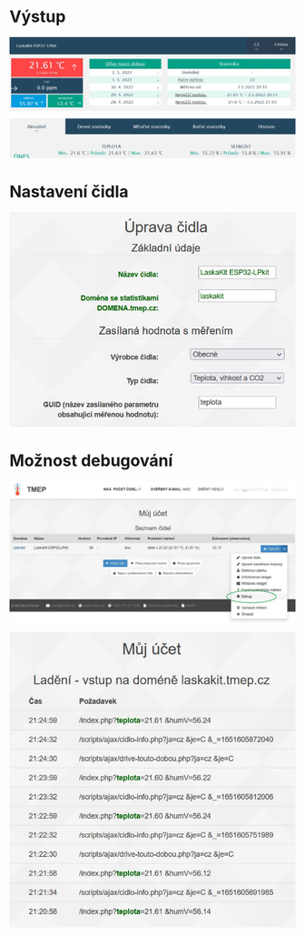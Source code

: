 # Výstup

![Vystup dat](https://github.com/LaskaKit/ESP32-LPKit/blob/main/SW/ESP32-LPkit_SHT40_TMEPcz/ESP32-LPkit_SHT40_tmep.JPG)

# Nastavení čidla

![Nastaveni cidla](https://github.com/LaskaKit/ESP32-LPKit/blob/main/SW/ESP32-LPkit_SHT40_TMEPcz/ESP32-LPkit_SHT40_tmep_nastaveni.JPG)

# Možnost debugování

![debug](https://github.com/LaskaKit/ESP32-LPKit/blob/main/SW/ESP32-LPkit_SHT40_TMEPcz/ESP32-LPkit_SHT40_tmep_debug1.JPG)

![debug](https://github.com/LaskaKit/ESP32-LPKit/blob/main/SW/ESP32-LPkit_SHT40_TMEPcz/ESP32-LPkit_SHT40_tmep_debug2.JPG)
